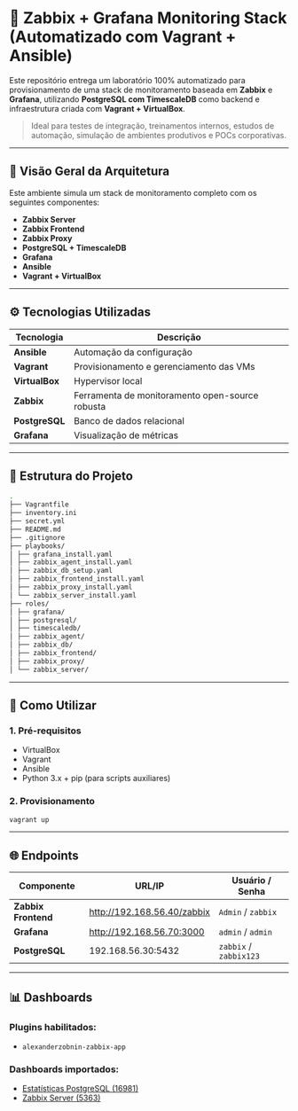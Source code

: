 # 📡 Zabbix + Grafana Monitoring Stack (Automatizado com Vagrant + Ansible)

Este repositório entrega um laboratório 100% automatizado para provisionamento de uma stack de monitoramento baseada em **Zabbix** e **Grafana**, utilizando **PostgreSQL com TimescaleDB** como backend e infraestrutura criada com **Vagrant + VirtualBox**.

> Ideal para testes de integração, treinamentos internos, estudos de automação, simulação de ambientes produtivos e POCs corporativas.

---

## 🧭 Visão Geral da Arquitetura

Este ambiente simula um stack de monitoramento completo com os seguintes componentes:

- **Zabbix Server**
- **Zabbix Frontend**
- **Zabbix Proxy**
- **PostgreSQL + TimescaleDB**
- **Grafana**
- **Ansible**
- **Vagrant + VirtualBox**

---

## ⚙️ Tecnologias Utilizadas

| Tecnologia       | Descrição                                          |
|------------------|---------------------------------------------------|
| **Ansible**      | Automação da configuração                         |
| **Vagrant**      | Provisionamento e gerenciamento das VMs           |
| **VirtualBox**   | Hypervisor local                                  |
| **Zabbix**       | Ferramenta de monitoramento open-source robusta   |
| **PostgreSQL**   | Banco de dados relacional                         |
| **Grafana**      | Visualização de métricas                          |

---

## 🔩 Estrutura do Projeto

```bash
.
├── Vagrantfile
├── inventory.ini
├── secret.yml
├── README.md
├── .gitignore
├── playbooks/
│ ├── grafana_install.yaml
│ ├── zabbix_agent_install.yaml
│ ├── zabbix_db_setup.yaml
│ ├── zabbix_frontend_install.yaml
│ ├── zabbix_proxy_install.yaml
│ └── zabbix_server_install.yaml
├── roles/
│ ├── grafana/
│ ├── postgresql/
│ ├── timescaledb/
│ ├── zabbix_agent/
│ ├── zabbix_db/
│ ├── zabbix_frontend/
│ ├── zabbix_proxy/
│ └── zabbix_server/
```

---

## 🚀 Como Utilizar

### 1. Pré-requisitos

- VirtualBox
- Vagrant
- Ansible
- Python 3.x + pip (para scripts auxiliares)

### 2. Provisionamento

```bash
vagrant up
```

---

## 🌐 Endpoints

| Componente         | URL/IP                    | Usuário / Senha         |
|--------------------|---------------------------|--------------------------|
| **Zabbix Frontend**| http://192.168.56.40/zabbix| `Admin` / `zabbix`      |
| **Grafana**        | http://192.168.56.70:3000 | `admin` / `admin`       |
| **PostgreSQL**     | 192.168.56.30:5432        | `zabbix` / `zabbix123`  |

---

## 📊 Dashboards

### Plugins habilitados:

- `alexanderzobnin-zabbix-app`

### Dashboards importados:

- [Estatísticas PostgreSQL (16981)](https://grafana.com/grafana/dashboards/16981/)
- [Zabbix Server (5363)](https://grafana.com/grafana/dashboards/5363/)
